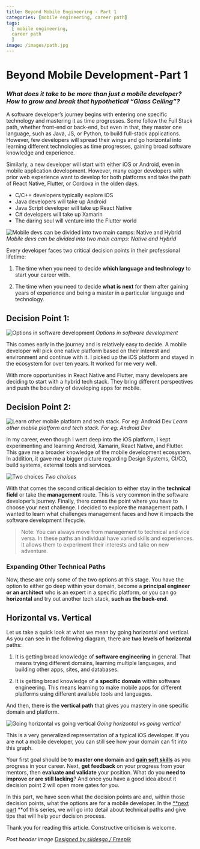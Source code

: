 ```yaml
---
title: Beyond Mobile Engineering - Part 1
categories: [mobile engineering, career path]
tags:
  [ mobile engineering,
  career path
  ]
image: /images/path.jpg
---
```


# Beyond Mobile Development - Part 1

### *What does it take to be more than just a mobile developer? How to grow and break that hypothetical “Glass Ceiling”?*

A software developer’s journey begins with entering one specific technology and mastering it as time progresses. Some follow the Full Stack path, whether front-end or back-end, but even in that, they master one language, such as Java, JS, or Python, to build full-stack applications. However, few developers will spread their wings and go horizontal into learning different technologies as time progresses, gaining broad software knowledge and experience.

Similarly, a new developer will start with either iOS or Android, even in mobile application development. However, many eager developers with prior web experience want to develop for both platforms and take the path of React Native, Flutter, or Cordova in the olden days.

- C/C++ developers typically explore iOS
- Java developers will take up Android
- Java Script developer will take up React Native
- C# developers will take up Xamarin
- The daring soul will venture into the Flutter world

![Mobile devs can be divided into two main camps: Native and Hybrid](/images/beyondME/1_1.png)
*Mobile devs can be divided into two main camps: Native and Hybrid*

Every developer faces two critical decision points in their professional lifetime:

 1. The time when you need to decide **which language and technology** to start your career with.

 2. The time when you need to decide **what is next** for them after gaining years of experience and being a master in a particular language and technology.

## Decision Point 1:

![Options in software development](/images/beyondME/1_2.png)
*Options in software development*

This comes early in the journey and is relatively easy to decide. A mobile developer will pick one native platform based on their interest and environment and continue with it. I picked up the iOS platform and stayed in the ecosystem for over ten years. It worked for me very well.

With more opportunities in React Native and Flutter, many developers are deciding to start with a hybrid tech stack. They bring different perspectives and push the boundary of developing apps for mobile.

## Decision Point 2:

![Learn other mobile platform and tech stack. For eg: Android Dev](/images/beyondME/1_3.png)
*Learn other mobile platform and tech stack. For eg: Android Dev*

In my career, even though I went deep into the iOS platform, I kept experimenting and learning Android, Xamarin, React Native, and Flutter. This gave me a broader knowledge of the mobile development ecosystem. In addition, it gave me a bigger picture regarding Design Systems, CI/CD, build systems, external tools and services.

![Two choices](/images/beyondME/1_4.png)
*Two choices*

With that comes the second critical decision to either stay in the **technical field** or take the **management** route. This is very common in the software developer’s journey. Finally, there comes the point where you have to choose your next challenge. I decided to explore the management path. I wanted to learn what challenges management faces and how it impacts the software development lifecycle.
>  Note: You can always move from management to technical and vice versa. In these paths an individual have varied skills and experiences. It allows them to experiment their interests and take on new adventure.

### Expanding Other Technical Paths

Now, these are only some of the two options at this stage. You have the option to either go deep within your domain, become a **principal engineer or an architect** who is an expert in a specific platform, or you can go **horizontal** and try out another tech stack, **such as the back-end**.

## Horizontal vs. Vertical

Let us take a quick look at what we mean by going horizontal and vertical. As you can see in the following diagram, there are **two levels of horizontal** paths:

 1. It is getting broad knowledge of **software engineering** in general. That means trying different domains, learning multiple languages, and building other apps, sites, and databases.

 2. It is getting broad knowledge of a **specific domain** within software engineering. This means learning to make mobile apps for different platforms using different available tools and languages.

And then, there is the **vertical path** that gives you mastery in one specific domain and platform.

![Going horizontal vs going vertical](/images/beyondME/1_5.png)
*Going horizontal vs going vertical*

This is a very generalized representation of a typical iOS developer. If you are not a mobile developer, you can still see how your domain can fit into this graph.

Your first goal should be to **master one domain** and **[gain soft skills](https://hackernoon.com/10-soft-skills-every-developer-needs-66f0cdcfd3f7)** as you progress in your career. Next, **get feedback** on your progress from your mentors, then **evaluate and validate** your position. What do you **need to improve or are still lacking**? And once you have a good idea about it decision point 2 will open more gates for you.

In this part, we have seen what the decision points are and, within those decision points, what the options are for a mobile developer. In the [**next part](http://www.pateltarang.com/blog/beyond-mobile-engineering-part2) **of this series, we will go into detail about technical paths and give tips that will help your decision process.

Thank you for reading this article. Constructive criticism is welcome.

*Post header image [Designed by slidesgo / Freepik]("http://www.freepik.com")*
